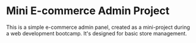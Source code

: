 # Mini E-commerce Admin Project

   This is a simple e-commerce admin panel, created as a mini-project during a web development bootcamp.
   It's designed for basic store management.